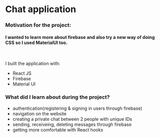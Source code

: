 # **Chat application**

### **Motivation for the project:**

#### I wanted to learn more about firebase and also try a new way of doing CSS so I used MaterialUI too.

</br>

I built the application with: 
- React JS
- Firebase
- Material UI

### **What did I learn about during the project?**

- authentication(registering & signing in users through firebase)
- navigation on the website
- creating a private chat between 2 people with unique IDs
- sending, receiveing, deleting messages through firebase
- getting more comfortable with React hooks


